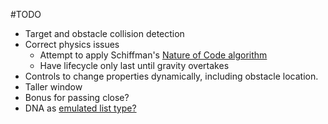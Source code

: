 #TODO
* Target and obstacle collision detection
* Correct physics issues
    * Attempt to apply Schiffman's [Nature of Code algorithm](http://natureofcode.com/book/chapter-2-forces/)
    * Have lifecycle only last until gravity overtakes
* Controls to change properties dynamically, including obstacle location.
* Taller window
* Bonus for passing close?
* DNA as [emulated list type?](https://docs.python.org/3/reference/datamodel.html#emulating-container-types)
